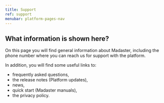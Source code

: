 ```yaml
---
title: Support
ref: support
menubar: platform-pages-nav
---
```


## What information is shown here?
On this page you will find general information about Madaster, including the phone number where you can reach us for support with the platform.

In addition, you will find some useful links to:
- frequently asked questions, 
- the release notes (Platform updates), 
- news, 
- quick start (Madaster manuals),
- the privacy policy.
